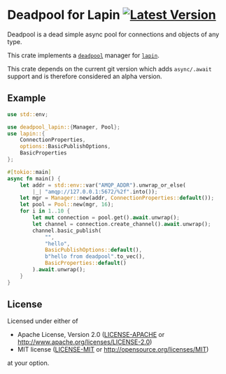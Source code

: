 # Deadpool for Lapin [![Latest Version](https://img.shields.io/crates/v/deadpool-lapin.svg)](https://crates.io/crates/deadpool-lapin)

Deadpool is a dead simple async pool for connections and objects
of any type.

This crate implements a [`deadpool`](https://crates.io/crates/deadpool)
manager for [`lapin`](https://crates.io/crates/lapin).

This crate depends on the current git version which adds `async/.await` support and is therefore considered an alpha version.

## Example

```rust
use std::env;

use deadpool_lapin::{Manager, Pool};
use lapin::{
    ConnectionProperties,
    options::BasicPublishOptions,
    BasicProperties
};

#[tokio::main]
async fn main() {
    let addr = std::env::var("AMQP_ADDR").unwrap_or_else(
        |_| "amqp://127.0.0.1:5672/%2f".into());
    let mgr = Manager::new(addr, ConnectionProperties::default());
    let pool = Pool::new(mgr, 16);
    for i in 1..10 {
        let mut connection = pool.get().await.unwrap();
        let channel = connection.create_channel().await.unwrap();
        channel.basic_publish(
            "",
            "hello",
            BasicPublishOptions::default(),
            b"hello from deadpool".to_vec(),
            BasicProperties::default()
        ).await.unwrap();
    }
}
```

## License

Licensed under either of

- Apache License, Version 2.0 ([LICENSE-APACHE](LICENSE-APACHE) or <http://www.apache.org/licenses/LICENSE-2.0>)
- MIT license ([LICENSE-MIT](LICENSE-MIT) or <http://opensource.org/licenses/MIT>)

at your option.
